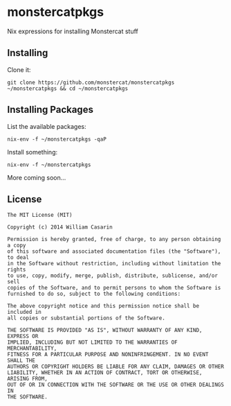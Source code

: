 # monstercatpkgs

  Nix expressions for installing Monstercat stuff 

## Installing

  Clone it:

    git clone https://github.com/monstercat/monstercatpkgs ~/monstercatpkgs && cd ~/monstercatpkgs

## Installing Packages

  List the available packages:

    nix-env -f ~/monstercatpkgs -qaP

  Install something:

    nix-env -f ~/monstercatpkgs

  More coming soon...

## License

    The MIT License (MIT)
  
    Copyright (c) 2014 William Casarin
  
    Permission is hereby granted, free of charge, to any person obtaining a copy
    of this software and associated documentation files (the "Software"), to deal
    in the Software without restriction, including without limitation the rights
    to use, copy, modify, merge, publish, distribute, sublicense, and/or sell
    copies of the Software, and to permit persons to whom the Software is
    furnished to do so, subject to the following conditions:
  
    The above copyright notice and this permission notice shall be included in
    all copies or substantial portions of the Software.
  
    THE SOFTWARE IS PROVIDED "AS IS", WITHOUT WARRANTY OF ANY KIND, EXPRESS OR
    IMPLIED, INCLUDING BUT NOT LIMITED TO THE WARRANTIES OF MERCHANTABILITY,
    FITNESS FOR A PARTICULAR PURPOSE AND NONINFRINGEMENT. IN NO EVENT SHALL THE
    AUTHORS OR COPYRIGHT HOLDERS BE LIABLE FOR ANY CLAIM, DAMAGES OR OTHER
    LIABILITY, WHETHER IN AN ACTION OF CONTRACT, TORT OR OTHERWISE, ARISING FROM,
    OUT OF OR IN CONNECTION WITH THE SOFTWARE OR THE USE OR OTHER DEALINGS IN
    THE SOFTWARE.
